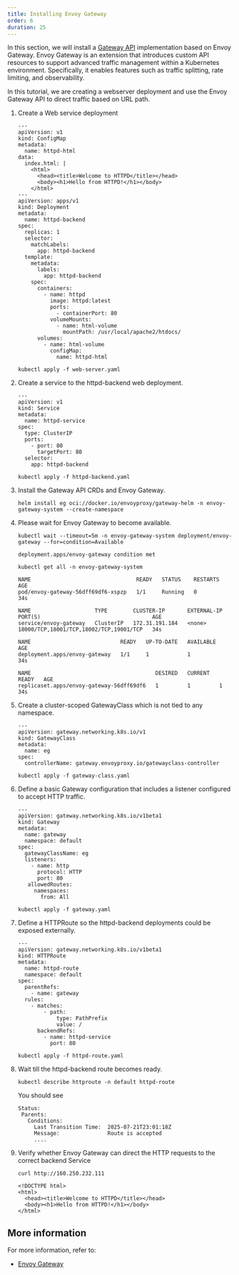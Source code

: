 ```yaml
---
title: Installing Envoy Gateway
order: 6
duration: 25
---
```


In this section, we will install a [Gateway API](https://kubernetes.io/docs/concepts/services-networking/gateway/) implementation
based on Envoy Gateway. Envoy Gateway is an extension that introduces custom API resources to support advanced traffic management
within a Kubernetes environment. Specifically, it enables features such as traffic splitting, rate limiting, and observability.

In this tutorial, we are creating a webserver deployment and use the Envoy Gateway API to direct traffic based on URL path.

1. Create a Web service deployment

   ```
   ---
   apiVersion: v1
   kind: ConfigMap
   metadata:
     name: httpd-html
   data:
     index.html: |
       <html>
         <head><title>Welcome to HTTPD</title></head>
         <body><h1>Hello from HTTPD!</h1></body>
       </html>
   ---
   apiVersion: apps/v1
   kind: Deployment
   metadata:
     name: httpd-backend
   spec:
     replicas: 1
     selector:
       matchLabels:
         app: httpd-backend
     template:
       metadata:
         labels:
           app: httpd-backend
       spec:
         containers:
           - name: httpd
             image: httpd:latest
             ports:
               - containerPort: 80
             volumeMounts:
               - name: html-volume
                 mountPath: /usr/local/apache2/htdocs/
         volumes:
           - name: html-volume
             configMap:
               name: httpd-html
   ```

   ```
   kubectl apply -f web-server.yaml
   ```

1. Create a service to the httpd-backend web deployment.

   ```
   ---
   apiVersion: v1
   kind: Service
   metadata:
     name: httpd-service
   spec:
     type: ClusterIP
     ports:
       - port: 80
         targetPort: 80
     selector:
       app: httpd-backend
   ```

   ```
   kubectl apply -f httpd-backend.yaml
   ```

1. Install the Gateway API CRDs and Envoy Gateway.

   ```
   helm install eg oci://docker.io/envoyproxy/gateway-helm -n envoy-gateway-system --create-namespace
   ```

1. Please wait for Envoy Gateway to become available.

   ```
   kubectl wait --timeout=5m -n envoy-gateway-system deployment/envoy-gateway --for=condition=Available
   ```

   ```
   deployment.apps/envoy-gateway condition met
   ```
 
   ```
   kubectl get all -n envoy-gateway-system
   ```

   ```
   NAME                                 READY   STATUS    RESTARTS   AGE
   pod/envoy-gateway-56dff69df6-xspzp   1/1     Running   0          34s

   NAME                    TYPE        CLUSTER-IP       EXTERNAL-IP   PORT(S)                                   AGE
   service/envoy-gateway   ClusterIP   172.31.191.184   <none>        18000/TCP,18001/TCP,18002/TCP,19001/TCP   34s

   NAME                            READY   UP-TO-DATE   AVAILABLE   AGE
   deployment.apps/envoy-gateway   1/1     1            1           34s

   NAME                                       DESIRED   CURRENT   READY   AGE
   replicaset.apps/envoy-gateway-56dff69df6   1         1         1       34s
   ```

1. Create a cluster-scoped GatewayClass which is not tied to any namespace.

   ```
   ---
   apiVersion: gateway.networking.k8s.io/v1
   kind: GatewayClass
   metadata:
     name: eg
   spec:
     controllerName: gateway.envoyproxy.io/gatewayclass-controller
   ```

   ```
   kubectl apply -f gateway-class.yaml
   ```

1. Define a basic Gateway configuration that includes a listener configured to accept HTTP traffic.

   ```
   ---
   apiVersion: gateway.networking.k8s.io/v1beta1
   kind: Gateway
   metadata:
     name: gateway
     namespace: default
   spec:
     gatewayClassName: eg
     listeners:
       - name: http
         protocol: HTTP
         port: 80
      allowedRoutes:
        namespaces:
          from: All
   ```

   ```
   kubectl apply -f gateway.yaml
   ```

1. Define a HTTPRoute so the httpd-backend deployments could be exposed externally.

   ```
   ---
   apiVersion: gateway.networking.k8s.io/v1beta1
   kind: HTTPRoute
   metadata:
     name: httpd-route
     namespace: default
   spec:
     parentRefs:
       - name: gateway
     rules:
       - matches:
           - path:
               type: PathPrefix
               value: /
         backendRefs:
           - name: httpd-service
             port: 80
   ```

   ```
   kubectl apply -f httpd-route.yaml
   ```

1. Wait till the httpd-backend route becomes ready.

   ```
   kubectl describe httproute -n default httpd-route
   ```

   You should see
   ```
   Status:
    Parents:
      Conditions:
        Last Transition Time:  2025-07-21T23:01:18Z
        Message:               Route is accepted
        ....
   ```

1. Verify whether Envoy Gateway can direct the HTTP requests to the correct backend Service

   ```
   curl http://160.250.232.111
   ```

   ```
   <!DOCTYPE html>
   <html>
     <head><title>Welcome to HTTPD</title></head>
     <body><h1>Hello from HTTPD!</h1></body>
   </html>
   ```

## More information

For more information, refer to:

- [Envoy Gateway](https://gateway.envoyproxy.io/)
